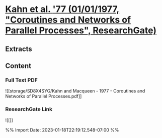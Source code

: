 # [**Kahn et al.** **'77** (01/01/1977, "Coroutines and Networks of Parallel Processes", ResearchGate)](zotero://select/library/items/JWEHC95A)
## Extracts
## Content

### Full Text PDF
![[storage/SD8X4SYG/Kahn and Macqueen - 1977 - Coroutines and Networks of Parallel Processes.pdf]]

### ResearchGate Link
![[]]


%% Import Date: 2023-01-18T22:19:12.548-07:00 %%
